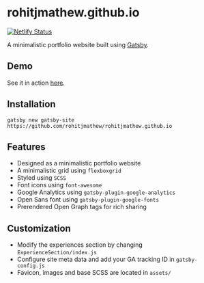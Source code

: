 # rohitjmathew.github.io
[![Netlify Status](https://api.netlify.com/api/v1/badges/f9cac376-40ce-4d08-a808-83be3bb55f13/deploy-status)](https://app.netlify.com/sites/rohitjmathew/deploys)

A minimalistic portfolio website built using [Gatsby](https://www.gatsbyjs.org/).  

## Demo
See it in action [here](https://www.rohitjmathew.space/).

## Installation
```
gatsby new gatsby-site https://github.com/rohitjmathew/rohitjmathew.github.io
```

## Features
- Designed as a minimalistic portfolio website
- A minimalistic grid using `flexboxgrid`
- Styled using `SCSS`
- Font icons using `font-awesome`
- Google Analytics using `gatsby-plugin-google-analytics`
- Open Sans font using `gatsby-plugin-google-fonts`
- Prerendered Open Graph tags for rich sharing

## Customization
- Modify the experiences section by changing `ExperienceSection/index.js`
- Configure site meta data and add your GA tracking ID in `gatsby-config.js`
- Favicon, images and base SCSS are located in `assets/`
